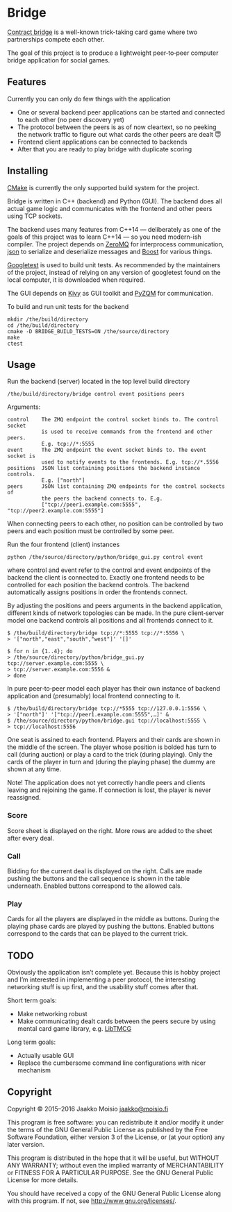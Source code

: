 # Bridge

[Contract bridge](https://en.wikipedia.org/wiki/Contract_bridge) is a
well-known trick-taking card game where two partnerships compete each other.

The goal of this project is to produce a lightweight peer‐to‐peer computer
bridge application for social games.

## Features

Currently you can only do few things with the application

- One or several backend peer applications can be started and connected to
  each other (no peer discovery yet)
- The protocol between the peers is as of now cleartext, so no peeking the
  network traffic to figure out what cards the other peers are dealt :innocent:
- Frontend client applications can be connected to backends
- After that you are ready to play bridge with duplicate scoring

## Installing

[CMake](https://cmake.org/) is currently the only supported build system for
the project.

Bridge is written in C++ (backend) and Python (GUI). The backend does all
actual game logic and communicates with the frontend and other peers using TCP
sockets.

The backend uses many features from C++14 — deliberately as one of the goals
of this project was to learn C++14 — so you need modern-ish compiler. The
project depends on [ZeroMQ](http://zeromq.org/) for interprocess
communication, [json](https://github.com/nlohmann/json) to serialize and
deserialize messages and [Boost](http://www.boost.org/) for various things.

[Googletest](https://github.com/google/googletest) is used to build unit
tests. As recommended by the maintainers of the project, instead of relying on
any version of googletest found on the local computer, it is downloaded when
required.

The GUI depends on [Kivy](https://kivy.org/) as GUI toolkit and
[PyZQM](https://github.com/zeromq/pyzmq) for communication.

To build and run unit tests for the backend

    mkdir /the/build/directory
    cd /the/build/directory
    cmake -D BRIDGE_BUILD_TESTS=ON /the/source/directory
    make
    ctest

## Usage

Run the backend (server) located in the top level build directory

    /the/build/directory/bridge control event positions peers

Arguments:

    control    The ZMQ endpoint the control socket binds to. The control socket
               is used to receive commands from the frontend and other peers.
               E.g. tcp://*:5555
    event      The ZMQ endpoint the event socket binds to. The event socket is
               used to notify events to the frontends. E.g. tcp://*.5556
    positions  JSON list containing positions the backend instance controls.
               E.g. ["north"]
    peers      JSON list containing ZMQ endpoints for the control sockects of
               the peers the backend connects to. E.g.
               ["tcp://peer1.example.com:5555", "tcp://peer2.example.com:5555"]

When connecting peers to each other, no position can be controlled by two
peers and each position must be controlled by some peer.

Run the four frontend (client) instances

    python /the/source/directory/python/bridge_gui.py control event

where control and event refer to the control and event endpoints of the
backend the client is connected to. Exactly one frontend needs to be
controlled for each position the backend controls. The backend automatically
assigns positions in order the frontends connect.

By adjusting the positions and peers arguments in the backend application,
different kinds of network topologies can be made. In the pure client‐server
model one backend controls all positions and all frontends connect to it.

    $ /the/build/directory/bridge tcp://*:5555 tcp://*:5556 \
    > '["north","east","south","west"]' '[]'
    
    $ for n in {1..4}; do
    > /the/source/directory/python/bridge_gui.py tcp://server.example.com:5555 \
    > tcp://server.example.com:5556 &
    > done

In pure peer‐to‐peer model each player has their own instance of backend
application and (presumably) local frontend connecting to it.

    $ /the/build/directory/bridge tcp://*5555 tcp://127.0.0.1:5556 \
    > '["north"]' '["tcp://peer1.example.com:5555",…]' &
    $ /the/source/directory/python/bridge.gui tcp://localhost:5555 \
    > tcp://localhost:5556

One seat is assined to each frontend. Players and their cards are shown in the
middle of the screen. The player whose position is bolded has turn to call
(during auction) or play a card to the trick (during playing). Only the cards
of the player in turn and (during the playing phase) the dummy are shown at
any time.

Note! The application does not yet correctly handle peers and clients leaving
and rejoining the game. If connection is lost, the player is never reassigned.

### Score

Score sheet is displayed on the right. More rows are added to the sheet after
every deal.

### Call

Bidding for the current deal is displayed on the right. Calls are made pushing
the buttons and the call sequence is shown in the table underneath. Enabled
buttons correspond to the allowed cals.

### Play

Cards for all the players are displayed in the middle as buttons. During the
playing phase cards are played by pushing the buttons. Enabled buttons
correspond to the cards that can be played to the current trick.

## TODO

Obviously the application isn’t complete yet. Because this is hobby project
and I’m interested in implementing a peer protocol, the interesting networking
stuff is up first, and the usability stuff comes after that.

Short term goals:

- Make networking robust
- Make communicating dealt cards between the peers secure by using mental card
  game library, e.g. [LibTMCG](http://www.nongnu.org/libtmcg/)

Long term goals:

- Actually usable GUI
- Replace the cumbersome command line configurations with nicer mechanism

## Copyright

Copyright © 2015–2016 Jaakko Moisio <jaakko@moisio.fi>

This program is free software: you can redistribute it and/or modify it under
the terms of the GNU General Public License as published by the Free Software
Foundation, either version 3 of the License, or (at your option) any later
version.

This program is distributed in the hope that it will be useful, but WITHOUT
ANY WARRANTY; without even the implied warranty of MERCHANTABILITY or FITNESS
FOR A PARTICULAR PURPOSE.  See the GNU General Public License for more
details.

You should have received a copy of the GNU General Public License along with
this program.  If not, see <http://www.gnu.org/licenses/>.
